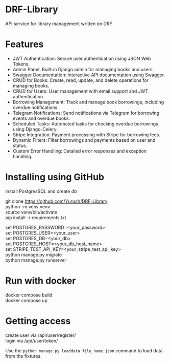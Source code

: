 # DRF-Library  

API service for library management written on DRF

# Features    

- JWT Authentication: Secure user authentication using JSON Web Tokens.  
- Admin Panel: Built-in Django admin for managing books and users.  
- Swagger Documentation: Interactive API documentation using Swagger.  
- CRUD for Books: Create, read, update, and delete operations for managing books.    
- CRUD for Users: User management with email support and JWT authentication.  
- Borrowing Management: Track and manage book borrowings, including overdue notifications.  
- Telegram Notifications: Send notifications via Telegram for borrowing events and overdue books.  
- Scheduled Tasks: Automated tasks for checking overdue borrowings using Django-Celery.  
- Stripe Integration: Payment processing with Stripe for borrowing fees.  
- Dynamic Filters: Filter borrowings and payments based on user and status.  
- Custom Error Handling: Detailed error responses and exception handling.  

# Installing using GitHub 

Install PostgresSQL and create db  

git clone https://github.com/Yuruch/DRF-Library   
python -m venv venv  
source venv/bin/activate  
pip install -r requirements.txt  

set POSTGRES_PASSWORD=<your_password>  
set POSTGRES_USER=<your_user>   
set POSTGRES_DB=<your_db>  
set POSTGRES_HOST=<your_db_host_name>  
set STRIPE_TEST_API_KEY=<your_stripe_test_api_key>  
python manage.py migrate   
python manage.py runserver  


# Run with docker  

docker compose build  
docker compose up  


# Getting access 

create user via /api/user/register/    
login via /api/user/token/  

Use the `python manage.py loaddata file_name.json` command to load data from the fixtures.